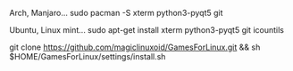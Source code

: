 Arch, Manjaro... sudo pacman -S xterm python3-pyqt5 git

Ubuntu, Linux mint... sudo apt-get install xterm python3-pyqt5 git icountils

git clone https://github.com/magiclinuxoid/GamesForLinux.git && sh $HOME/GamesForLinux/settings/install.sh
